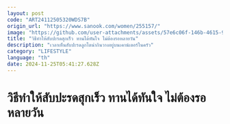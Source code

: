 ```yaml
---
layout: post
code: "ART24112505320WDS7B"
origin_url: "https://www.sanook.com/women/255157/"
image: "https://github.com/user-attachments/assets/57e6c06f-146b-4615-9884-a611f74f7805"
title: "วิธีทำให้สับปะรดสุกเร็ว ทานได้ทันใจ ไม่ต้องรอหลายวัน"
description: "เวลาเห็นสับปะรดลูกโตน่ากินวางอยู่บนเคาน์เตอร์ในครัว"
category: "LIFESTYLE"
language: "th"
date: 2024-11-25T05:41:27.628Z
---
```


# วิธีทำให้สับปะรดสุกเร็ว ทานได้ทันใจ ไม่ต้องรอหลายวัน